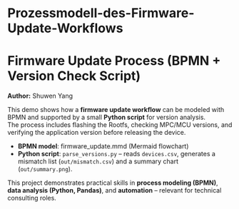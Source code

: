 # Prozessmodell-des-Firmware-Update-Workflows

# Firmware Update Process (BPMN + Version Check Script)

**Author:** Shuwen Yang

This demo shows how a **firmware update workflow** can be modeled with BPMN 
and supported by a small **Python script** for version analysis.  
The process includes flashing the Rootfs, checking MPC/MCU versions, 
and verifying the application version before releasing the device.  

- **BPMN model**: firmware_update.mmd (Mermaid flowchart)  
- **Python script**: `parse_versions.py` – reads `devices.csv`, 
  generates a mismatch list (`out/mismatch.csv`) 
  and a summary chart (`out/summary.png`).  

This project demonstrates practical skills in **process modeling (BPMN)**, 
**data analysis (Python, Pandas)**, and **automation** – 
relevant for technical consulting roles.
